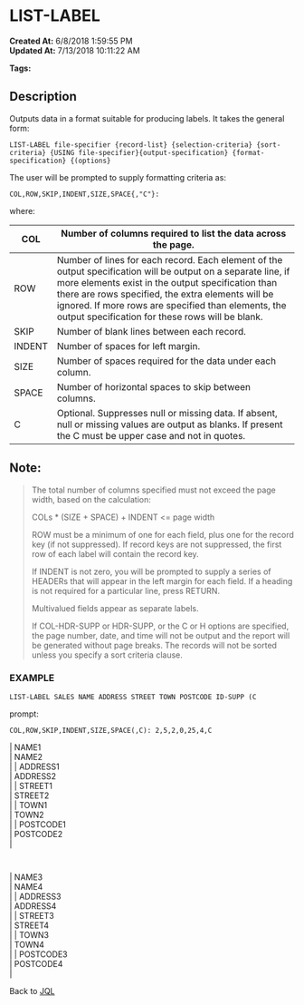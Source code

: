 # LIST-LABEL

**Created At:** 6/8/2018 1:59:55 PM  
**Updated At:** 7/13/2018 10:11:22 AM  

**Tags:**
<badge text='jql' vertical='middle' />

## Description

Outputs data in a format suitable for producing labels. It takes the general form:

```
LIST-LABEL file-specifier {record-list} {selection-criteria} {sort-criteria} {USING file-specifier}{output-specification} {format-specification} {(options} 
```

The user will be prompted to supply formatting criteria as:

```
COL,ROW,SKIP,INDENT,SIZE,SPACE{,"C"}:
```

where:


| COL<br> | Number of columns required to list the data across the page.<br> |
| --- | --- |
| ROW<br> | Number of lines for each record. Each element of the output specification will be output on a separate line, if more elements exist in the output specification than there are rows specified, the extra elements will be ignored. If more rows are specified than elements, the output specification for these rows will be blank.<br> |
| SKIP<br> | Number of blank lines between each record.<br> |
| INDENT<br> | Number of spaces for left margin.<br> |
| SIZE<br> | Number of spaces required for the data under each column.<br> |
| SPACE<br> | Number of horizontal spaces to skip between columns.<br> |
| C<br> | Optional. Suppresses null or missing data. If absent, null or missing values are output as blanks. If present the C must be upper case and not in quotes.<br> |




## Note: 


> The total number of columns specified must not exceed the page width, based on the calculation:
> 
> COLs \* (SIZE + SPACE) + INDENT &lt;= page width
> 
> ROW must be a minimum of one for each field, plus one for the record key (if not suppressed). If record keys are not suppressed, the first row of each label will contain the record key.
> 
> If INDENT is not zero, you will be prompted to supply a series of HEADERs that will appear in the left margin for each field. If a heading is not required for a particular line, press RETURN.
> 
> Multivalued fields appear as separate labels.
> 
> If COL-HDR-SUPP or HDR-SUPP, or the C or H options are specified, the page number, date, and time will not be output and the report will be generated without page breaks. The records will not be sorted unless you specify a sort criteria clause.




### EXAMPLE

```
LIST-LABEL SALES NAME ADDRESS STREET TOWN POSTCODE ID-SUPP (C
```

prompt:

```
COL,ROW,SKIP,INDENT,SIZE,SPACE(,C): 2,5,2,0,25,4,C
```


| NAME1<br> | NAME2<br> |
| ADDRESS1<br> | ADDRESS2<br> |
| STREET1<br> | STREET2<br> |
| TOWN1<br> | TOWN2<br> |
| POSTCODE1<br> | POSTCODE2<br> |


` `


| NAME3<br> | NAME4<br> |
| ADDRESS3<br> | ADDRESS4<br> |
| STREET3<br> | STREET4<br> |
| TOWN3<br> | TOWN4<br> |
| POSTCODE3<br> | POSTCODE4<br> |




Back to [JQL](jbase-query-language-jql-)


